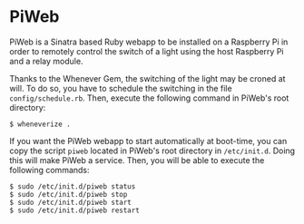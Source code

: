 PiWeb
=====

PiWeb is a Sinatra based Ruby webapp to be installed on a Raspberry Pi in order to remotely control the switch of a light using the host Raspberry Pi and a relay module.

Thanks to the Whenever Gem, the switching of the light may be croned at will. To do so, you have to schedule the switching in the file `config/schedule.rb`. Then, execute the following command in PiWeb's root directory:

```
$ wheneverize .
```

If you want the PiWeb webapp to start automatically at boot-time, you can copy the script `piweb` located in PiWeb's root directory in `/etc/init.d`. Doing this will make PiWeb a service. Then, you will be able to execute the following commands:

```
$ sudo /etc/init.d/piweb status
$ sudo /etc/init.d/piweb stop
$ sudo /etc/init.d/piweb start
$ sudo /etc/init.d/piweb restart
```
